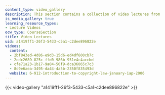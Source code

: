 ```yaml
---
content_type: video_gallery
description: This section contains a collection of video lectures from the course.
is_media_gallery: true
learning_resource_types:
- Lecture Videos
ocw_type: CourseSection
title: Video Lectures
uid: a1419ff1-26f3-5433-c5a1-c2dee896822e
videos:
  content:
  - 2bf843ed-4d86-e9d3-15d6-ed4df600cb7c
  - 2cdc2689-825c-ffd0-986b-951e4c4accbd
  - cfe71a23-1b17-9a04-50f9-dca36065c7c3
  - 8c9e6aea-3495-da44-4a5b-2350f835493d
  website: 6-912-introduction-to-copyright-law-january-iap-2006
---
```



{{< video-gallery "a1419ff1-26f3-5433-c5a1-c2dee896822e" >}}

